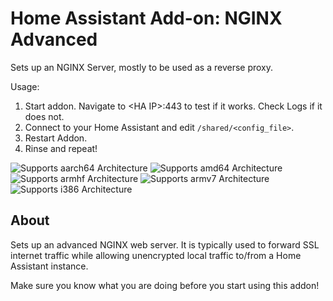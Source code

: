 # Home Assistant Add-on: NGINX Advanced

Sets up an NGINX Server, mostly to be used as a reverse proxy.

Usage:

1. Start addon. Navigate to \<HA IP\>:443 to test if it works. Check Logs if it does not.
2. Connect to your Home Assistant and edit `/shared/<config_file>`.
3. Restart Addon.
4. Rinse and repeat!

![Supports aarch64 Architecture][aarch64-shield] ![Supports amd64 Architecture][amd64-shield] ![Supports armhf Architecture][armhf-shield] ![Supports armv7 Architecture][armv7-shield] ![Supports i386 Architecture][i386-shield]

## About

Sets up an advanced NGINX web server. It is typically used to forward SSL internet traffic while allowing unencrypted local traffic to/from a Home Assistant instance.

Make sure you know what you are doing before you start using this addon!

[aarch64-shield]: https://img.shields.io/badge/aarch64-yes-green.svg
[amd64-shield]: https://img.shields.io/badge/amd64-yes-green.svg
[armhf-shield]: https://img.shields.io/badge/armhf-yes-green.svg
[armv7-shield]: https://img.shields.io/badge/armv7-yes-green.svg
[i386-shield]: https://img.shields.io/badge/i386-yes-green.svg
